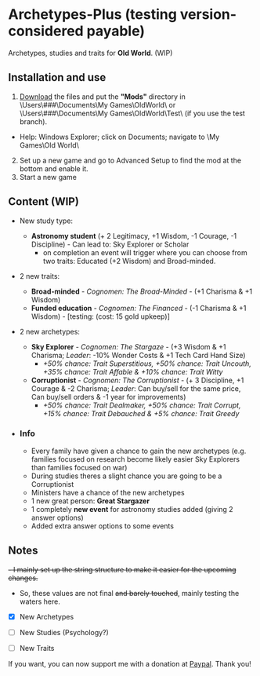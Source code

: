 # Archetypes-Plus (testing version- considered payable)
Archetypes, studies and traits for **Old World**. (WIP)

## Installation and use

1. [Download](https://github.com/ShadowDuke/OW_Archetypes-Plus/archive/master.zip) the files and put the **"Mods"** directory in \Users\\###\Documents\My Games\OldWorld\ or \Users\\###\Documents\My Games\OldWorld\Test\ (if you use the test branch).
- Help: Windows Explorer; click on Documents; navigate to \My Games\Old World\
2. Set up a new game and go to Advanced Setup to find the mod at the bottom and enable it. 
3. Start a new game

## Content (WIP)

- New study type:
   - **Astronomy student** (+ 2 Legitimacy, +1 Wisdom, -1 Courage, -1 Discipline) - Can lead to: Sky Explorer or Scholar
     - on completion an event will trigger where you can choose from two traits: Educated (+2 Wisdom) and Broad-minded.
- 2 new traits:
   - **Broad-minded** - *Cognomen: The Broad-Minded* - (+1 Charisma & +1 Wisdom)
   - **Funded education** - *Cognomen: The Financed* - (-1 Charisma & +1 Wisdom) - [testing: (cost: 15 gold upkeep)]
- 2 new archetypes:
   - **Sky Explorer** - *Cognomen: The Stargaze* - (+3 Wisdom & +1 Charisma; *Leader*: -10% Wonder Costs & +1 Tech Card Hand Size)
     - *+50% chance: Trait Superstitious, +50% chance: Trait Uncouth, +35% chance: Trait Affable & +10% chance: Trait Witty*
   - **Corruptionist** - *Cognomen: The Corruptionist* - (+ 3 Discipline, +1 Courage & -2 Charisma; *Leader*: Can buy/sell for the same price, Can buy/sell orders & -1 year for improvements)
     - *+50% chance: Trait Dealmaker, +50% chance: Trait Corrupt, +15% chance: Trait Debauched & +5% chance: Trait Greedy*
     
- ### Info

   - Every family have given a chance to gain the new archetypes (e.g. families focused on research become likely easier Sky Explorers than families focused on war)
   - During studies theres a slight chance you are going to be a Corruptionist
   - Ministers have a chance of the new archetypes
   - 1 new great person: **Great Stargazer**
   - 1 completely **new event** for astronomy studies added (giving 2 answer options)
   - Added extra answer options to some events

## Notes
~~- I mainly set up the string structure to make it easier for the upcoming changes.~~
- So, these values are not final ~~and barely touched~~, mainly testing the waters here.

- [x] New Archetypes
- [ ] New Studies (Psychology?)
- [ ] New Traits


If you want, you can now support me with a donation at [Paypal](https://www.paypal.com/cgi-bin/webscr?cmd=_s-xclick&hosted_button_id=5X8TNX5DN2G5C&source=url). Thank you!
